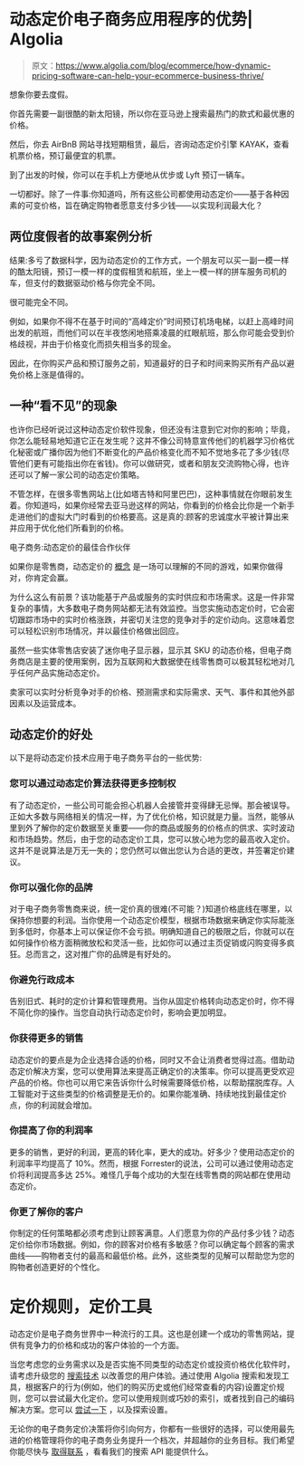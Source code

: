# 动态定价电子商务应用程序的优势| Algolia

> 原文：<https://www.algolia.com/blog/ecommerce/how-dynamic-pricing-software-can-help-your-ecommerce-business-thrive/>

想象你要去度假。

你首先需要一副很酷的新太阳镜，所以你在亚马逊上搜索最热门的款式和最优惠的价格。

然后，你去 AirBnB 网站寻找短期租赁，最后，咨询动态定价引擎 KAYAK，查看机票价格，预订最便宜的机票。

到了出发的时候，你可以在手机上方便地从优步或 Lyft 预订一辆车。

一切都好。除了一件事:你知道吗，所有这些公司都使用动态定价——基于各种因素的可变价格，旨在确定购物者愿意支付多少钱——以实现利润最大化？

## [](#a-tale-of-two-vacationers%e2%80%99-case-studies)两位度假者的故事案例分析

结果:多亏了数据科学，因为动态定价的工作方式，一个朋友可以买一副一模一样的酷太阳镜，预订一模一样的度假租赁和航班，坐上一模一样的拼车服务司机的车，但支付的数据驱动价格与你完全不同。

很可能完全不同。

例如，如果你不得不在基于时间的“高峰定价”时间预订机场电梯，以赶上高峰时间出发的航班，而他们可以在半夜悠闲地搭乘凌晨的红眼航班，那么你可能会受到价格歧视，并由于价格变化而损失相当多的现金。

因此，在你购买产品和预订服务之前，知道最好的日子和时间来购买所有产品以避免价格上涨是值得的。

## [](#an-%e2%80%9cinvisible%e2%80%9d-phenomenon)一种“看不见”的现象

也许你已经听说过这种动态定价软件现象，但还没有注意到它对你的影响；毕竟，你怎么能轻易地知道它正在发生呢？这并不像公司特意宣传他们的机器学习价格优化秘密或广播你因为他们不断变化的产品价格变化而不知不觉地多花了多少钱(尽管他们更有可能指出你在省钱)。你可以做研究，或者和朋友交流购物心得，也许还可以了解一家公司的动态定价策略。

不管怎样，在很多零售网站上(比如塔吉特和阿里巴巴)，这种事情就在你眼前发生着。你知道吗，如果你经常去亚马逊这样的网站，你看到的价格会比你是一个新手走进他们的虚拟大门时看到的价格要高。这是真的:顾客的忠诚度水平被计算出来并应用于优化他们所看到的价格。

电子商务:动态定价的最佳合作伙伴

如果你是零售商，动态定价的 [概念](https://www.algolia.com/blog/ecommerce/what-is-dynamic-pricing-and-can-you-implement-an-ethical-dynamic-pricing-strategy/) 是一场可以理解的不同的游戏，如果你做得对，你肯定会赢。

为什么这么有前景？该功能基于产品或服务的实时供应和市场需求。这是一件非常复杂的事情，大多数电子商务网站都无法有效监控。当您实施动态定价时，它会密切跟踪市场中的实时价格涨跌，并密切关注您的竞争对手的定价动向。这意味着您可以轻松识别市场情况，并以最佳价格做出回应。

虽然一些实体零售店安装了迷你电子显示器，显示其 SKU 的动态价格，但电子商务商店是主要的使用案例，因为互联网和大数据使在线零售商可以极其轻松地对几乎任何产品实施动态定价。

卖家可以实时分析竞争对手的价格、预测需求和实际需求、天气、事件和其他外部因素以及运营成本。

## [](#benefits-of-dynamic-pricing)动态定价的好处

以下是将动态定价技术应用于电子商务平台的一些优势:

### [](#you-have-more-control-with-dynamic-pricing-algorithms)您可以通过动态定价算法获得更多控制权

有了动态定价，一些公司可能会担心机器人会接管并变得肆无忌惮。那会被误导。正如大多数与网络相关的情况一样，为了优化价格，知识就是力量。当然，能够从里到外了解你的定价数据至关重要——你的商品或服务的价格点的供求、实时波动和市场趋势。然后，由于您的动态定价工具，您可以放心地为您的最高收入定价。这并不是说算法是万无一失的；您仍然可以做出您认为合适的更改，并签署定价建议。

### [](#you-may-strengthen-your-brand)你可以强化你的品牌

对于电子商务零售商来说，统一定价真的很难(不可能？)知道价格底线在哪里，以保持你想要的利润。当你使用一个动态定价模型，根据市场数据来确定你实际能涨到多低时，你基本上可以保证你不会亏损。明确知道自己的极限之后，你就可以在如何操作价格方面稍微放松和灵活一些，比如你可以通过主页促销或闪购变得多疯狂。总而言之，这对推广你的品牌是有好处的。

### [](#you-avoid-admin-costs)你避免行政成本

告别旧式、耗时的定价计算和管理费用。当你从固定价格转向动态定价时，你不得不简化你的操作。当您自动执行动态定价时，影响会更加明显。

### [](#you-get-more-sales)你获得更多的销售

动态定价的要点是为企业选择合适的价格，同时又不会让消费者觉得过高。借助动态定价解决方案，您可以使用算法来提高正确定价的决策率。你可以提高更受欢迎产品的价格。你也可以用它来告诉你什么时候需要降低价格，以帮助摆脱库存。人工智能对于这些类型的价格调整是无价的。如果你能准确、持续地找到最佳定价点，你的利润就会增加。

### [](#you-boost-your-profit-margins)你提高了你的利润率

更多的销售，更好的利润，更高的转化率，更大的成功。好多少？使用动态定价的利润率平均提高了 10%。然而，根据 Forrester[](https://www.forrester.com/bold)的说法，公司可以通过使用动态定价将利润提高多达 25%。难怪几乎每个成功的大型在线零售商的网站都在使用动态定价。

### [](#you-get-to-know-your-customers-better)你更了解你的客户

你制定的任何策略都必须考虑到让顾客满意。人们愿意为你的产品付多少钱？动态定价给你市场数据。例如，你的顾客对价格有多敏感？你可以确定每个顾客的需求曲线——购物者支付的最高和最低价格。此外，这些类型的见解可以帮助您为您的购物者创造更好的个性化。

# [](#pricing-rules-pricing-tools)定价规则，定价工具

动态定价是电子商务世界中一种流行的工具。这也是创建一个成功的零售网站，提供有竞争力的价格和成功的客户体验的一个方面。

当您考虑您的业务需求以及是否实施不同类型的动态定价或投资价格优化软件时，请考虑升级您的 [搜索技术](https://www.algolia.com/) 以改善您的用户体验。通过使用 Algolia 搜索和发现工具，根据客户的行为(例如，他们的购买历史或他们经常查看的内容)设置定价规则，您可以尝试最大化定价。您可以使用规则或巧妙的索引，或者找到自己的编码解决方案。您可以 [尝试一下](https://www.algolia.com/doc/guides/solutions/ecommerce/b2b-catalog-management/tutorials/personalized-pricing/) ，以及探索设置[](https://www.algolia.com/blog/engineering/build-a-react-app-with-fast-indexing-and-instant-inventory-updates/)。

无论你的电子商务定价决策将你引向何方，你都有一些很好的选择，可以使用最先进的价格管理将你的电子商务业务提升一个档次，并超越你的业务目标。我们希望你能尽快与 [取得联系](https://www.algolia.com/contactus/) ，看看我们的搜索 API 能提供什么。